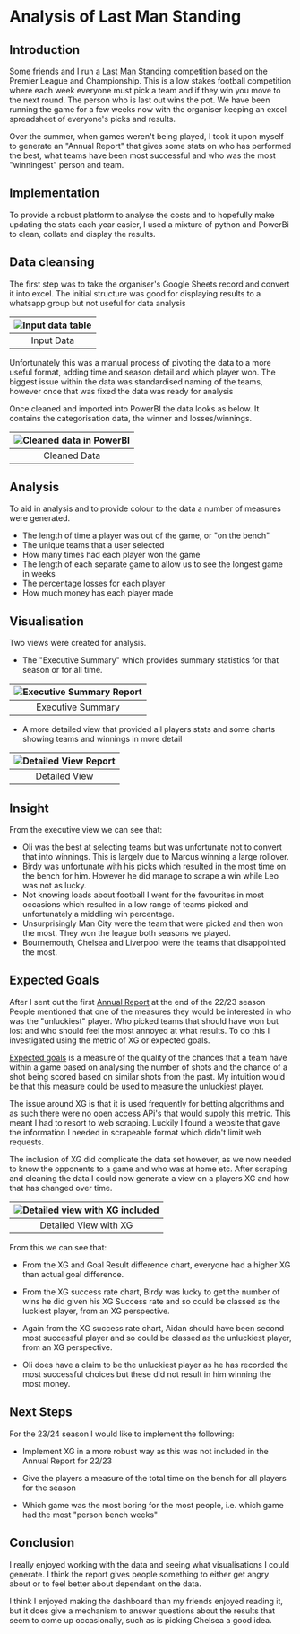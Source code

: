 # Analysis of Last Man Standing

## Introduction

Some friends and I run a [Last Man Standing](https://www.betpromo.uk/last-man-standing/) competition based on the Premier League and Championship. This is a low stakes football competition where each week everyone must pick a team and if they win you move to the next round. The person who is last out wins the pot. We have been running the game for a few weeks now with the organiser keeping an excel spreadsheet of everyone's picks and results.

Over the summer, when games weren't being played, I took it upon myself to generate an "Annual Report" that gives some stats on who has performed the best, what teams have been most successful and who was the most "winningest" person and team.

## Implementation

To provide a robust platform to analyse the costs and to hopefully make updating the stats each year easier, I used a mixture of python and PowerBi to clean, collate and display the results.

## Data cleansing

The first step was to take the organiser's Google Sheets record and convert it into excel. The initial structure was good for displaying results to a whatsapp group but not useful for data analysis

| ![Input data table](./Documentation/Initial%20Data%20Table.png) |
| :--: |
| Input Data |

Unfortunately this was a manual process of pivoting the data to a more useful format, adding time and season detail and which player won.  The biggest issue within the data was standardised naming of the teams, however once that was fixed the data was ready for analysis

Once cleaned and imported into PowerBI the data looks as below. It contains the categorisation data, the winner and losses/winnings.

| ![Cleaned data in PowerBI](./Documentation/Cleaned%20Data.png ) |
| :--: |
| Cleaned Data |

## Analysis

To aid in analysis and to provide colour to the data a number of measures were generated.

- The length of time a player was out of the game, or "on the bench"
- The unique teams that a user selected
- How many times had each player won the game
- The length of each separate game to allow us to see the longest game in weeks
- The percentage losses for each player
- How much money has each player made

## Visualisation

Two views were created for analysis.

- The "Executive Summary" which provides summary statistics for that season or for all time.

| ![Executive Summary Report](./Documentation/Executive%20Summary.png) |
| :--: |
| Executive Summary |

- A more detailed view that provided all players stats and some charts showing teams and winnings in more detail

| ![Detailed View Report](./Documentation/Detailed%20View.png) |
| :--: |
| Detailed View |

## Insight

From the executive view we can see that:

- Oli was the best at selecting teams but was unfortunate not to convert that into winnings. This is largely due to Marcus winning a large rollover.
- Birdy was unfortunate with his picks which resulted in the most time on the bench for him. However he did manage to scrape a win while Leo was not as lucky.
- Not knowing loads about football I went for the favourites in most occasions which resulted in a low range of teams picked and unfortunately a middling win percentage.
- Unsurprisingly Man City were the team that were picked and then won the most. They won the league both seasons we played.
- Bournemouth, Chelsea and Liverpool were the teams that disappointed the most.

## Expected Goals

After I sent out the first [Annual Report](./Outputs/LMS%20Annual%20Report%202023%20V2.pdf) at the end of the 22/23 season People mentioned that one of the measures they would be interested in who was the "unluckiest" player. Who picked teams that should have won but lost and who should feel the most annoyed at what results. To do this I investigated using the metric of XG or expected goals.

[Expected goals](https://theanalyst.com/eu/2023/08/what-is-expected-goals-xg/) is a measure of the quality of the chances that a team have within a game based on analysing the number of shots and the chance of a shot being scored based on similar shots from the past. My intuition would be that this measure could be used to measure the unluckiest player.

The issue around XG is that it is used frequently for betting algorithms and as such there were no open access APi's that would supply this metric. This meant I had to resort to web scraping. Luckily I found a website that gave the information I needed in scrapeable format which didn't limit web requests.

The inclusion of XG did complicate the data set however, as we now needed to know the opponents to a game and who was at home etc. After scraping and cleaning the data I could now generate a view on a players XG and how that has changed over time.

| ![Detailed view with XG included](./Documentation/Output%20With%20XG.png) |
| :--: |
| Detailed View with XG |

From this we can see that:

- From the XG and Goal Result difference chart, everyone had a higher XG than actual goal difference.

- From the XG success rate chart, Birdy was lucky to get the number of wins he did given his XG Success rate and so could be classed as the luckiest player, from an XG perspective.

- Again from the XG success rate chart, Aidan should have been second most successful player and so could be classed as the unluckiest player, from an XG perspective.

- Oli does have a claim to be the unluckiest player as he has recorded the most successful choices but these did not result in him winning the most money.

## Next Steps

For the 23/24 season I would like to implement the following:

- Implement XG in a more robust way as this was not included in the Annual Report for 22/23

- Give the players a measure of the total time on the bench for all players for the season

- Which game was the most boring for the most people, i.e. which game had the most "person bench weeks"

## Conclusion

I really enjoyed working with the data and seeing what visualisations I could generate. I think the report gives people something to either get angry about or to feel better about dependant on the data.

I think I enjoyed making the dashboard than my friends enjoyed reading it, but it does give a mechanism to answer questions about the results that seem to come up occasionally, such as is picking Chelsea a good idea.
